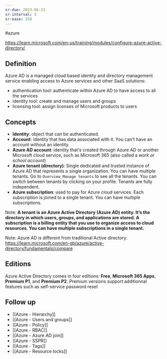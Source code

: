```yaml
---
sr-due: 2023-06-21
sr-interval: 3
sr-ease: 250
---
```


#azure

https://learn.microsoft.com/en-us/training/modules/configure-azure-active-directory/

## Definition

Azure AD is a managed cloud based identity and directory management service enabling access to Azure services and other SaaS solutions:

- authentication tool: authenticate within Azure AD to have access to all the services
- identity tool: create and manage users and groups
- licensing tool: assign licenses of Microsoft products to users

## Concepts

- **Identity**: object that can be authenticated.
- **Account**: identity that has data associated with it. You can't have an account without an identity.
- **Azure AD account**: identity that's created through Azure AD or another Microsoft cloud service, such as Microsoft 365 (also called a _work or school account_)
- **Azure tenant (directory)**: Single dedicated and trusted instance of Azure AD that represents a single organization. You can have multiple tenants. Go to `Overview_Manage tenants` to see all the tenants. You can switch between tenants by clicking on your profile. Tenants are fully independent.
- **Azure subscription**: used to pay for Azure cloud services. Each subscription is joined to a single tenant. You can have multiple subscriptions.

Note: **A tenant is an Azure Active Directory (Azure AD) entity. It’s the directory in which users, groups, and applications are stored. A subscription is a billing entity that you use to organize access to cloud resources. You can have multiple subscriptions in a single tenant.**

Note: Azure AD is different from traditional Active directory: https://learn.microsoft.com/en-gb/azure/active-directory/fundamentals/compare

## Editions

Azure Active Directory comes in four editions: **Free**, **Microsoft 365 Apps**, **Premium P1**, and **Premium P2**. Premium versions support additionnal features such as self-service password reset

## Follow up

- [[Azure - Hierarchy]]
- [[Azure - Users and groups]]
- [[Azure - Policy]]
- [[Azure - RBAC]]
- [[Azure - Azure AD join]]
- [[Azure - SSPR]]
- [[Azure - Tags]]
- [[Azure - Resource locks]]
